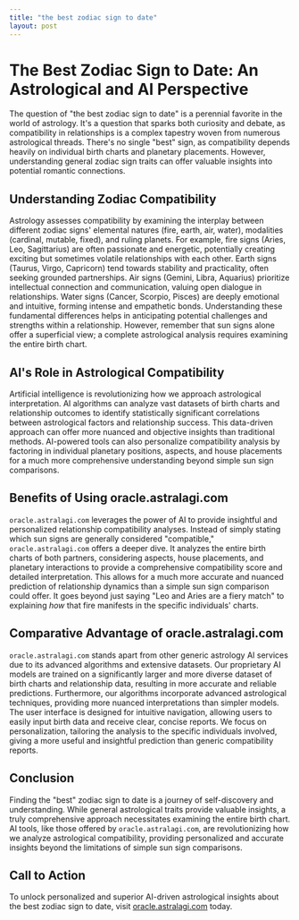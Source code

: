 ```yaml
---
title: "the best zodiac sign to date"
layout: post
---
```


# The Best Zodiac Sign to Date: An Astrological and AI Perspective

The question of "the best zodiac sign to date" is a perennial favorite in the world of astrology.  It's a question that sparks both curiosity and debate, as compatibility in relationships is a complex tapestry woven from numerous astrological threads.  There's no single "best" sign, as compatibility depends heavily on individual birth charts and planetary placements. However, understanding general zodiac sign traits can offer valuable insights into potential romantic connections.

## Understanding Zodiac Compatibility

Astrology assesses compatibility by examining the interplay between different zodiac signs' elemental natures (fire, earth, air, water), modalities (cardinal, mutable, fixed), and ruling planets.  For example, fire signs (Aries, Leo, Sagittarius) are often passionate and energetic, potentially creating exciting but sometimes volatile relationships with each other. Earth signs (Taurus, Virgo, Capricorn) tend towards stability and practicality, often seeking grounded partnerships. Air signs (Gemini, Libra, Aquarius) prioritize intellectual connection and communication, valuing open dialogue in relationships.  Water signs (Cancer, Scorpio, Pisces) are deeply emotional and intuitive, forming intense and empathetic bonds.  Understanding these fundamental differences helps in anticipating potential challenges and strengths within a relationship.  However, remember that sun signs alone offer a superficial view; a complete astrological analysis requires examining the entire birth chart.


## AI's Role in Astrological Compatibility

Artificial intelligence is revolutionizing how we approach astrological interpretation. AI algorithms can analyze vast datasets of birth charts and relationship outcomes to identify statistically significant correlations between astrological factors and relationship success. This data-driven approach can offer more nuanced and objective insights than traditional methods. AI-powered tools can also personalize compatibility analysis by factoring in individual planetary positions, aspects, and house placements for a much more comprehensive understanding beyond simple sun sign comparisons.


## Benefits of Using oracle.astralagi.com

`oracle.astralagi.com` leverages the power of AI to provide insightful and personalized relationship compatibility analyses.  Instead of simply stating which sun signs are generally considered "compatible,"  `oracle.astralagi.com` offers a deeper dive. It analyzes the entire birth charts of both partners, considering aspects, house placements, and planetary interactions to provide a comprehensive compatibility score and detailed interpretation. This allows for a much more accurate and nuanced prediction of relationship dynamics than a simple sun sign comparison could offer.  It goes beyond just saying "Leo and Aries are a fiery match" to explaining *how* that fire manifests in the specific individuals' charts.


## Comparative Advantage of oracle.astralagi.com

`oracle.astralagi.com` stands apart from other generic astrology AI services due to its advanced algorithms and extensive datasets.  Our proprietary AI models are trained on a significantly larger and more diverse dataset of birth charts and relationship data, resulting in more accurate and reliable predictions. Furthermore, our algorithms incorporate advanced astrological techniques, providing more nuanced interpretations than simpler models. The user interface is designed for intuitive navigation, allowing users to easily input birth data and receive clear, concise reports.  We focus on personalization, tailoring the analysis to the specific individuals involved, giving a more useful and insightful prediction than generic compatibility reports.


## Conclusion

Finding the "best" zodiac sign to date is a journey of self-discovery and understanding.  While general astrological traits provide valuable insights, a truly comprehensive approach necessitates examining the entire birth chart.  AI tools, like those offered by `oracle.astralagi.com`, are revolutionizing how we analyze astrological compatibility, providing personalized and accurate insights beyond the limitations of simple sun sign comparisons.

## Call to Action

To unlock personalized and superior AI-driven astrological insights about the best zodiac sign to date, visit [oracle.astralagi.com](https://oracle.astralagi.com) today.